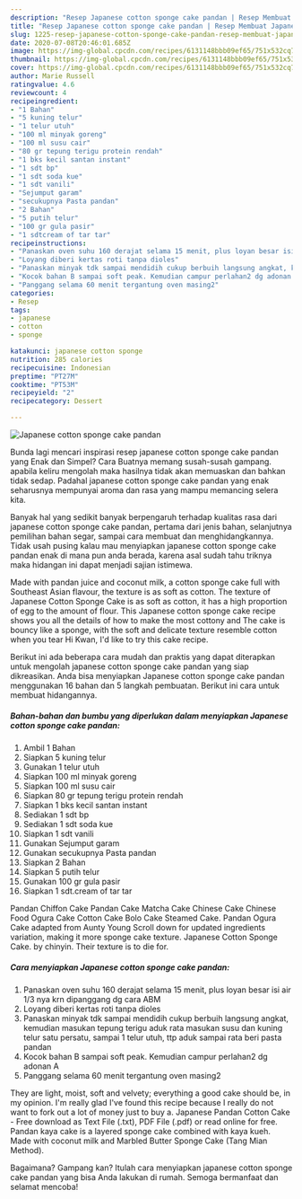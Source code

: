 ```yaml
---
description: "Resep Japanese cotton sponge cake pandan | Resep Membuat Japanese cotton sponge cake pandan Yang Sedap"
title: "Resep Japanese cotton sponge cake pandan | Resep Membuat Japanese cotton sponge cake pandan Yang Sedap"
slug: 1225-resep-japanese-cotton-sponge-cake-pandan-resep-membuat-japanese-cotton-sponge-cake-pandan-yang-sedap
date: 2020-07-08T20:46:01.685Z
image: https://img-global.cpcdn.com/recipes/6131148bbb09ef65/751x532cq70/japanese-cotton-sponge-cake-pandan-foto-resep-utama.jpg
thumbnail: https://img-global.cpcdn.com/recipes/6131148bbb09ef65/751x532cq70/japanese-cotton-sponge-cake-pandan-foto-resep-utama.jpg
cover: https://img-global.cpcdn.com/recipes/6131148bbb09ef65/751x532cq70/japanese-cotton-sponge-cake-pandan-foto-resep-utama.jpg
author: Marie Russell
ratingvalue: 4.6
reviewcount: 4
recipeingredient:
- "1 Bahan"
- "5 kuning telur"
- "1 telur utuh"
- "100 ml minyak goreng"
- "100 ml susu cair"
- "80 gr tepung terigu protein rendah"
- "1 bks kecil santan instant"
- "1 sdt bp"
- "1 sdt soda kue"
- "1 sdt vanili"
- "Sejumput garam"
- "secukupnya Pasta pandan"
- "2 Bahan"
- "5 putih telur"
- "100 gr gula pasir"
- "1 sdtcream of tar tar"
recipeinstructions:
- "Panaskan oven suhu 160 derajat selama 15 menit, plus loyan besar isi air 1/3 nya krn dipanggang dg cara ABM"
- "Loyang diberi kertas roti tanpa dioles"
- "Panaskan minyak tdk sampai mendidih cukup berbuih langsung angkat, kemudian masukan tepung terigu aduk rata masukan susu dan kuning telur satu persatu, sampai 1 telur utuh, ttp aduk sampai rata beri pasta pandan"
- "Kocok bahan B sampai soft peak. Kemudian campur perlahan2 dg adonan A"
- "Panggang selama 60 menit tergantung oven masing2"
categories:
- Resep
tags:
- japanese
- cotton
- sponge

katakunci: japanese cotton sponge 
nutrition: 285 calories
recipecuisine: Indonesian
preptime: "PT27M"
cooktime: "PT53M"
recipeyield: "2"
recipecategory: Dessert

---
```



![Japanese cotton sponge cake pandan](https://img-global.cpcdn.com/recipes/6131148bbb09ef65/751x532cq70/japanese-cotton-sponge-cake-pandan-foto-resep-utama.jpg)

Bunda lagi mencari inspirasi resep japanese cotton sponge cake pandan yang Enak dan Simpel? Cara Buatnya memang susah-susah gampang. apabila keliru mengolah maka hasilnya tidak akan memuaskan dan bahkan tidak sedap. Padahal japanese cotton sponge cake pandan yang enak seharusnya mempunyai aroma dan rasa yang mampu memancing selera kita.

Banyak hal yang sedikit banyak berpengaruh terhadap kualitas rasa dari japanese cotton sponge cake pandan, pertama dari jenis bahan, selanjutnya pemilihan bahan segar, sampai cara membuat dan menghidangkannya. Tidak usah pusing kalau mau menyiapkan japanese cotton sponge cake pandan enak di mana pun anda berada, karena asal sudah tahu triknya maka hidangan ini dapat menjadi sajian istimewa.

Made with pandan juice and coconut milk, a cotton sponge cake full with Southeast Asian flavour, the texture is as soft as cotton. The texture of Japanese Cotton Sponge Cake is as soft as cotton, it has a high proportion of egg to the amount of flour. This Japanese cotton sponge cake recipe shows you all the details of how to make the most cottony and The cake is bouncy like a sponge, with the soft and delicate texture resemble cotton when you tear Hi Kwan, I&#39;d like to try this cake recipe.


Berikut ini ada beberapa cara mudah dan praktis yang dapat diterapkan untuk mengolah japanese cotton sponge cake pandan yang siap dikreasikan. Anda bisa menyiapkan Japanese cotton sponge cake pandan menggunakan 16 bahan dan 5 langkah pembuatan. Berikut ini cara untuk membuat hidangannya.

<!--inarticleads1-->

##### Bahan-bahan dan bumbu yang diperlukan dalam menyiapkan Japanese cotton sponge cake pandan:

1. Ambil 1 Bahan
1. Siapkan 5 kuning telur
1. Gunakan 1 telur utuh
1. Siapkan 100 ml minyak goreng
1. Siapkan 100 ml susu cair
1. Siapkan 80 gr tepung terigu protein rendah
1. Siapkan 1 bks kecil santan instant
1. Sediakan 1 sdt bp
1. Sediakan 1 sdt soda kue
1. Siapkan 1 sdt vanili
1. Gunakan Sejumput garam
1. Gunakan secukupnya Pasta pandan
1. Siapkan 2 Bahan
1. Siapkan 5 putih telur
1. Gunakan 100 gr gula pasir
1. Siapkan 1 sdt.cream of tar tar


Pandan Chiffon Cake Pandan Cake Matcha Cake Chinese Cake Chinese Food Ogura Cake Cotton Cake Bolo Cake Steamed Cake. Pandan Ogura Cake adapted from Aunty Young Scroll down for updated ingredients variation, making it more sponge cake texture. Japanese Cotton Sponge Cake. by chinyin. Their texture is to die for. 

<!--inarticleads2-->

##### Cara menyiapkan Japanese cotton sponge cake pandan:

1. Panaskan oven suhu 160 derajat selama 15 menit, plus loyan besar isi air 1/3 nya krn dipanggang dg cara ABM
1. Loyang diberi kertas roti tanpa dioles
1. Panaskan minyak tdk sampai mendidih cukup berbuih langsung angkat, kemudian masukan tepung terigu aduk rata masukan susu dan kuning telur satu persatu, sampai 1 telur utuh, ttp aduk sampai rata beri pasta pandan
1. Kocok bahan B sampai soft peak. Kemudian campur perlahan2 dg adonan A
1. Panggang selama 60 menit tergantung oven masing2


They are light, moist, soft and velvety; everything a good cake should be, in my opinion. I&#39;m really glad I&#39;ve found this recipe because I really do not want to fork out a lot of money just to buy a. Japanese Pandan Cotton Cake - Free download as Text File (.txt), PDF File (.pdf) or read online for free. Pandan kaya cake is a layered sponge cake combined with kaya kueh. Made with coconut milk and Marbled Butter Sponge Cake (Tang Mian Method). 

Bagaimana? Gampang kan? Itulah cara menyiapkan japanese cotton sponge cake pandan yang bisa Anda lakukan di rumah. Semoga bermanfaat dan selamat mencoba!
